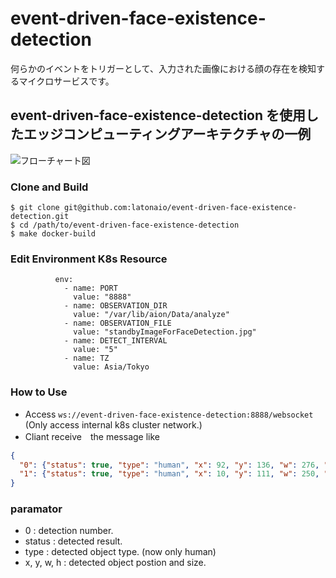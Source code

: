 # event-driven-face-existence-detection   
何らかのイベントをトリガーとして、入力された画像における顔の存在を検知するマイクロサービスです。   

## event-driven-face-existence-detection を使用したエッジコンピューティングアーキテクチャの一例
![フローチャート図](doc/omotebako_architecture_20211104.drawio.png)

### Clone and Build
```
$ git clone git@github.com:latonaio/event-driven-face-existence-detection.git
$ cd /path/to/event-driven-face-existence-detection
$ make docker-build
```

### Edit Environment K8s Resource
```
          env:
            - name: PORT
              value: "8888"
            - name: OBSERVATION_DIR
              value: "/var/lib/aion/Data/analyze"
            - name: OBSERVATION_FILE
              value: "standbyImageForFaceDetection.jpg"
            - name: DETECT_INTERVAL
              value: "5"
            - name: TZ
              value: Asia/Tokyo
```

### How to Use ###

* Access `ws://event-driven-face-existence-detection:8888/websocket` (Only access internal k8s cluster network.)
* Cliant receive　the message like
```json
{
  "0": {"status": true, "type": "human", "x": 92, "y": 136, "w": 276, "h": 276},
  "1": {"status": true, "type": "human", "x": 10, "y": 111, "w": 250, "h": 246}
}
```
### paramator
* 0 : detection number.   
* status : detected result.   
* type : detected object type. (now only human)   
* x, y, w, h : detected object postion and size.   